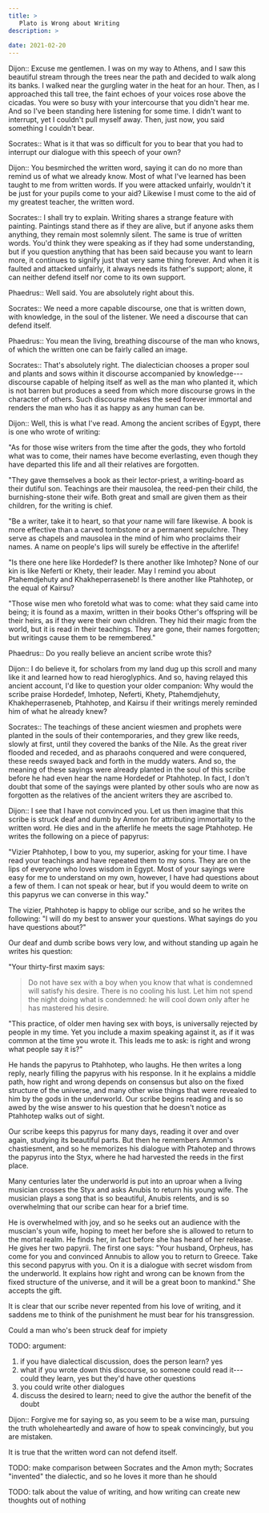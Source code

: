 ```yaml
---
title: >
   Plato is Wrong about Writing
description: >
   
date: 2021-02-20
---
```


Dijon:: Excuse me gentlemen. I was on my way to Athens, and I saw this beautiful stream through the trees near the path and decided to walk along its banks. I walked near the gurgling water in the heat for an hour. Then, as I approached this tall tree, the faint echoes of your voices rose above the cicadas. You were so busy with your intercourse that you didn't hear me. And so I've been standing here listening for some time. I didn't want to interrupt, yet I couldn't pull myself away. Then, just now, you said something I couldn't bear.

Socrates:: What is it that was so difficult for you to bear that you had to interrupt our dialogue with this speech of your own?

Dijon:: You besmirched the written word, saying it can do no more than remind us of what we already know. Most of what I've learned has been taught to me from written words. If you were attacked unfairly, wouldn't it be just for your pupils come to your aid? Likewise I must come to the aid of my greatest teacher, the written word.

Socrates:: I shall try to explain. Writing shares a strange feature with painting. Paintings stand there as if they are alive, but if anyone asks them anything, they remain most solemnly silent. The same is true of written words. You'd think they were speaking as if they had some understanding, but if you question anything that has been said because you want to learn more, it continues to signify just that very same thing forever. And when it is faulted and attacked unfairly, it always needs its father's support; alone, it can neither defend itself nor come to its own support.

Phaedrus:: Well said. You are absolutely right about this.

Socrates:: We need a more capable discourse, one that is written down, with knowledge, in the soul of the listener. We need a discourse that can defend itself.

Phaedrus:: You mean the living, breathing discourse of the man who knows, of which the written one can be fairly called an image.

Socrates:: That's absolutely right. The dialectician chooses a proper soul and plants and sows within it discourse accompanied by knowledge---discourse capable of helping itself as well as the man who planted it, which is not barren but produces a seed from which more discourse grows in the character of others. Such discourse makes the seed forever immortal and renders the man who has it as happy as any human can be.

Dijon:: Well, this is what I've read. Among the ancient scribes of Egypt, there is one who wrote of writing:

"As for those wise writers from the time after the gods, they who fortold what was to come, their names have become everlasting, even though they have departed this life and all their relatives are forgotten.

"They gave themselves a book as their lector-priest, a writing-board as their dutiful son. Teachings are their mausolea, the reed-pen their child, the burnishing-stone their wife. Both great and small are given them as their children, for the writing is chief.

"Be a writer, take it to heart, so that _your_ name will fare likewise. A book is more effective than a carved tombstone or a permanent sepulchre. They serve as chapels and mausolea in the mind of him who proclaims their names. A name on people's lips will surely be effective in the afterlife!

"Is there one here like Hordedef? Is there another like Imhotep? None of our kin is like Neferti or Khety, their leader. May I remind you about Ptahemdjehuty and Khakheperraseneb! Is there another like Ptahhotep, or the equal of Kairsu?

"Those wise men who foretold what was to come: what they said came into being; it is found as a maxim, written in their books Other's offspring will be their heirs, as if they were their own children. They hid their magic from the world, but it is read in their teachings. They are gone, their names forgotten; but writings cause them to be remembered."

Phaedrus:: Do you really believe an ancient scribe wrote this?

Dijon:: I do believe it, for scholars from my land dug up this scroll and many like it and learned how to read hieroglyphics. And so, having relayed this ancient account, I'd like to question your older companion: Why would the scribe praise Hordedef, Imhotep, Neferti, Khety, Ptahemdjehuty, Khakheperraseneb, Ptahhotep, and Kairsu if their writings merely reminded him of what he already knew?

Socrates:: The teachings of these ancient wiesmen and prophets were planted in the souls of their contemporaries, and they grew like reeds, slowly at first, until they covered the banks of the Nile. As the great river flooded and receded, and as pharaohs conquered and were conquered, these reeds swayed back and forth in the muddy waters. And so, the meaning of these sayings were already planted in the soul of this scribe before he had even hear the name Hordedef or Ptahhotep. In fact, I don't doubt that some of the sayings were planted by other souls who are now as forgotten as the relatives of the ancient writers they are ascribed to.

Dijon:: I see that I have not convinced you. Let us then imagine that this scribe is struck deaf and dumb by Ammon for attributing immortality to the written word. He dies and in the afterlife he meets the sage Ptahhotep. He writes the following on a piece of papyrus:

"Vizier Ptahhotep, I bow to you, my superior, asking for your time. I have read your teachings and have repeated them to my sons. They are on the lips of everyone who loves wisdom in Egypt. Most of your sayings were easy for me to understand on my own, however, I have had questions about a few of them. I can not speak or hear, but if you would deem to write on this papyrus we can converse in this way."

The vizier, Ptahhotep is happy to oblige our scribe, and so he writes the following: "I will do my best to answer your questions. What sayings do you have questions about?"

Our deaf and dumb scribe bows very low, and without standing up again he writes his question:

"Your thirty-first maxim says:

> Do not have sex with a boy
> when you know that what is condemned will satisfy his desire.
> There is no cooling his lust.
> Let him not spend the night doing what is condemned:
> he will cool down only after he has mastered his desire.

"This practice, of older men having sex with boys, is universally rejected by people in my time. Yet you include a maxim speaking against it, as if it was common at the time you wrote it. This leads me to ask: is right and wrong what people say it is?"

He hands the papyrus to Ptahhotep, who laughs. He then writes a long reply, nearly filling the papyrus with his response. In it he explains a middle path, how right and wrong depends on consensus but also on the fixed structure of the universe, and many other wise things that were revealed to him by the gods in the underworld. Our scribe begins reading and is so awed by the wise answer to his question that he doesn't notice as Ptahhotep walks out of sight.

Our scribe keeps this papyrus for many days, reading it over and over again, studying its beautiful parts. But then he remembers Ammon's chastiesment, and so he memorizes his dialogue with Ptahotep and throws the papyrus into the Styx, where he had harvested the reeds in the first place.

Many centuries later the underworld is put into an uproar when a living musician crosses the Styx and asks Anubis to return his young wife. The musician plays a song that is so beautiful, Anubis relents, and is so overwhelming that our scribe can hear for a brief time.

He is overwhelmed with joy, and so he seeks out an audience with the muscian's youn wife, hoping to meet her before she is allowed to return to the mortal realm. He finds her, in fact before she has heard of her release. He gives her two papyrii. The first one says: "Your husband, Orpheus, has come for you and convinced Annubis to allow you to return to Greece. Take this second papyrus with you. On it is a dialogue with secret wisdom from the underworld. It explains how right and wrong can be known from the fixed structure of the universe, and it will be a great boon to mankind." She accepts the gift.

It is clear that our scribe never repented from his love of writing, and it saddens me to think of the punishment he must bear for his transgression.



Could a man who's been struck deaf for impiety 

TODO: argument:

1. if you have dialectical discussion, does the person learn? yes
2. what if you wrote down this discourse, so someone could read it---could they learn, yes but they'd have other questions
3. you could write other dialogues
4. discuss the desired to learn; need to give the author the benefit of the doubt

Dijon:: Forgive me for saying so, as you seem to be a wise man, pursuing the truth wholeheartedly and aware of how to speak convincingly, but you are mistaken.

It is true that the written word can not defend itself. 

TODO: make comparison between Socrates and the Amon myth; Socrates "invented" the dialectic, and so he loves it more than he should

TODO: talk about the value of writing, and how writing can create new thoughts out of nothing
